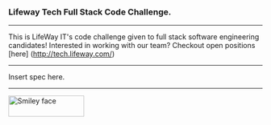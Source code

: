 ### Lifeway Tech Full Stack Code Challenge.
---

This is LifeWay IT's code challenge given to full stack software engineering candidates! Interested in working with our team? Checkout open positions [here] (http://tech.lifeway.com/)

---

Insert spec here.

---
<div class="footer">
  <img src="http://lwtech.staging.wpengine.com/wp-content/uploads/2014/01/lifeway-it-logo-gray-265x73.gif" alt="Smiley face" width="150" height="42">
</div>